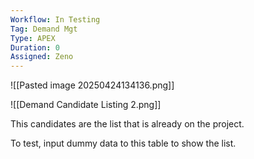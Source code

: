 ```yaml
---
Workflow: In Testing
Tag: Demand Mgt
Type: APEX
Duration: 0
Assigned: Zeno
---
```


![[Pasted image 20250424134136.png]]



![[Demand Candidate Listing 2.png]]

This candidates are the list that is already on the project.

To test, input dummy data to this table to show the list.